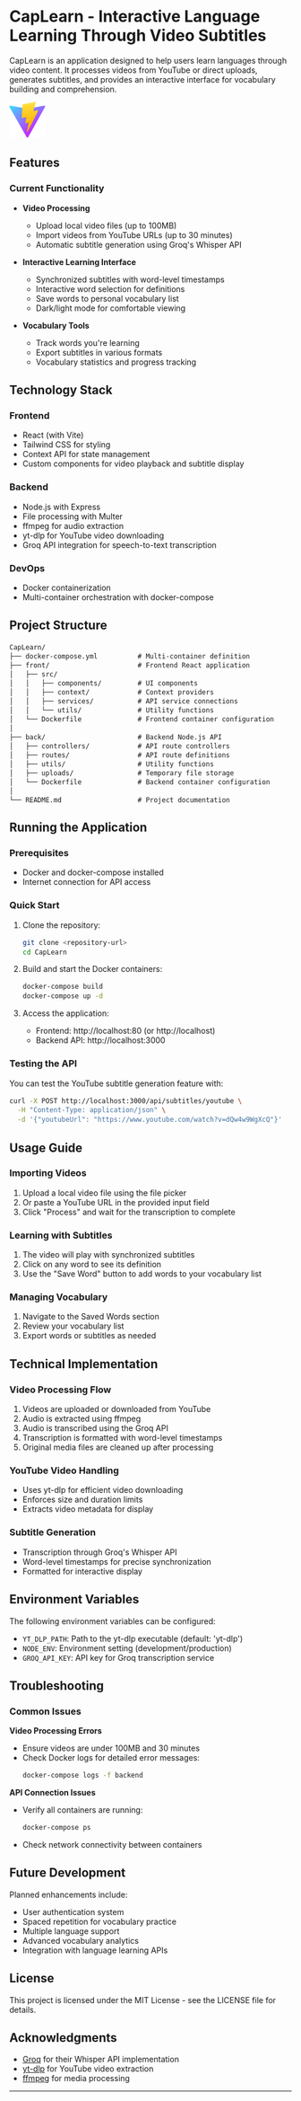 # CapLearn - Interactive Language Learning Through Video Subtitles

CapLearn is an application designed to help users learn languages through video content. It processes videos from YouTube or direct uploads, generates subtitles, and provides an interactive interface for vocabulary building and comprehension.

![CapLearn Demo](./front/public/vite.svg)

## Features

### Current Functionality

- **Video Processing**
  - Upload local video files (up to 100MB)
  - Import videos from YouTube URLs (up to 30 minutes)
  - Automatic subtitle generation using Groq's Whisper API

- **Interactive Learning Interface**
  - Synchronized subtitles with word-level timestamps
  - Interactive word selection for definitions
  - Save words to personal vocabulary list
  - Dark/light mode for comfortable viewing

- **Vocabulary Tools**
  - Track words you're learning
  - Export subtitles in various formats
  - Vocabulary statistics and progress tracking

## Technology Stack

### Frontend
- React (with Vite)
- Tailwind CSS for styling
- Context API for state management
- Custom components for video playback and subtitle display

### Backend
- Node.js with Express
- File processing with Multer
- ffmpeg for audio extraction
- yt-dlp for YouTube video downloading
- Groq API integration for speech-to-text transcription

### DevOps
- Docker containerization
- Multi-container orchestration with docker-compose

## Project Structure

```
CapLearn/
├── docker-compose.yml          # Multi-container definition
├── front/                      # Frontend React application
│   ├── src/
│   │   ├── components/         # UI components
│   │   ├── context/            # Context providers
│   │   ├── services/           # API service connections
│   │   └── utils/              # Utility functions
│   └── Dockerfile              # Frontend container configuration
│
├── back/                       # Backend Node.js API
│   ├── controllers/            # API route controllers
│   ├── routes/                 # API route definitions
│   ├── utils/                  # Utility functions
│   ├── uploads/                # Temporary file storage
│   └── Dockerfile              # Backend container configuration
│
└── README.md                   # Project documentation
```

## Running the Application

### Prerequisites
- Docker and docker-compose installed
- Internet connection for API access

### Quick Start

1. Clone the repository:
   ```bash
   git clone <repository-url>
   cd CapLearn
   ```

2. Build and start the Docker containers:
   ```bash
   docker-compose build
   docker-compose up -d
   ```

3. Access the application:
   - Frontend: http://localhost:80 (or http://localhost)
   - Backend API: http://localhost:3000

### Testing the API

You can test the YouTube subtitle generation feature with:

```bash
curl -X POST http://localhost:3000/api/subtitles/youtube \
  -H "Content-Type: application/json" \
  -d '{"youtubeUrl": "https://www.youtube.com/watch?v=dQw4w9WgXcQ"}'
```

## Usage Guide

### Importing Videos
1. Upload a local video file using the file picker
2. Or paste a YouTube URL in the provided input field
3. Click "Process" and wait for the transcription to complete

### Learning with Subtitles
1. The video will play with synchronized subtitles
2. Click on any word to see its definition
3. Use the "Save Word" button to add words to your vocabulary list

### Managing Vocabulary
1. Navigate to the Saved Words section
2. Review your vocabulary list
3. Export words or subtitles as needed

## Technical Implementation

### Video Processing Flow
1. Videos are uploaded or downloaded from YouTube
2. Audio is extracted using ffmpeg
3. Audio is transcribed using the Groq API
4. Transcription is formatted with word-level timestamps
5. Original media files are cleaned up after processing

### YouTube Video Handling
- Uses yt-dlp for efficient video downloading
- Enforces size and duration limits
- Extracts video metadata for display

### Subtitle Generation
- Transcription through Groq's Whisper API
- Word-level timestamps for precise synchronization
- Formatted for interactive display

## Environment Variables

The following environment variables can be configured:

- `YT_DLP_PATH`: Path to the yt-dlp executable (default: 'yt-dlp')
- `NODE_ENV`: Environment setting (development/production)
- `GROQ_API_KEY`: API key for Groq transcription service

## Troubleshooting

### Common Issues

**Video Processing Errors**
- Ensure videos are under 100MB and 30 minutes
- Check Docker logs for detailed error messages:
  ```bash
  docker-compose logs -f backend
  ```

**API Connection Issues**
- Verify all containers are running:
  ```bash
  docker-compose ps
  ```
- Check network connectivity between containers

## Future Development

Planned enhancements include:
- User authentication system
- Spaced repetition for vocabulary practice
- Multiple language support
- Advanced vocabulary analytics
- Integration with language learning APIs

## License

This project is licensed under the MIT License - see the LICENSE file for details.

## Acknowledgments

- [Groq](https://groq.com/) for their Whisper API implementation
- [yt-dlp](https://github.com/yt-dlp/yt-dlp) for YouTube video extraction
- [ffmpeg](https://ffmpeg.org/) for media processing

---


